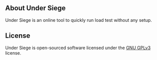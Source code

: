 ## About Under Siege
Under Siege is an online tool to quickly run load test without any setup.

## License
Under Siege is open-sourced software licensed under the [GNU GPLv3](./LICENSE) license.
